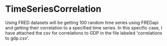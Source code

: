 # TimeSeriesCorrelation
Using FRED datasets will be getting 100 random time series using FREDapi and getting their correlation to a specified time series.
In this specific case, I have attached the csv for correlations to GDP in the file labeled 'correlations to gdp.csv'. 
